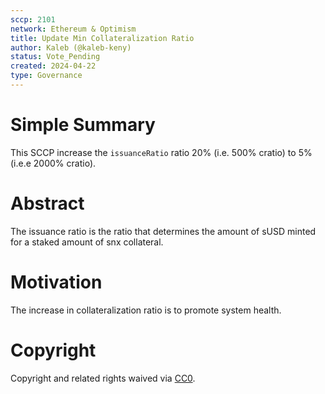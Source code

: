 ```yaml
---
sccp: 2101
network: Ethereum & Optimism
title: Update Min Collateralization Ratio
author: Kaleb (@kaleb-keny)
status: Vote_Pending
created: 2024-04-22
type: Governance
---
```


# Simple Summary

This SCCP increase the `issuanceRatio` ratio 20% (i.e. 500% cratio) to 5% (i.e.e 2000% cratio).

# Abstract

The issuance ratio is the ratio that determines the amount of sUSD minted for a staked amount of snx collateral.

# Motivation

The increase in collateralization ratio is to promote system health. 

# Copyright

Copyright and related rights waived via [CC0](https://creativecommons.org/publicdomain/zero/1.0/).


